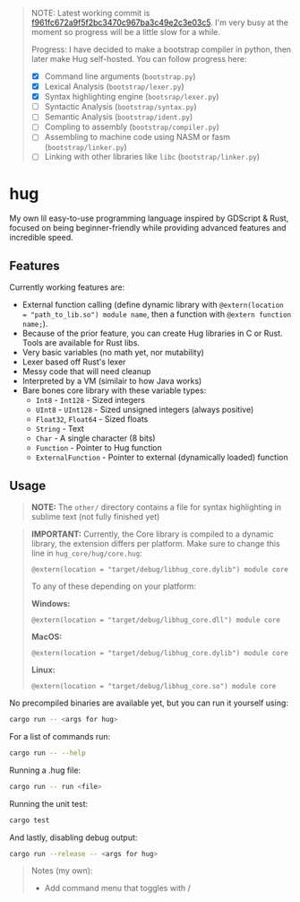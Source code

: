 > NOTE: Latest working commit is [f961fc672a9f5f2bc3470c967ba3c49e2c3e03c5](https://github.com/Hugo4IT/Hug/tree/f961fc672a9f5f2bc3470c967ba3c49e2c3e03c5). I'm very busy at the moment so progress will be a little slow for a while.
> 
> Progress: I have decided to make a bootstrap compiler in python, then later make Hug self-hosted. You can follow progress here:
> 
> - [X] Command line arguments (`bootstrap.py`)
> - [X] Lexical Analysis (`bootstrap/lexer.py`)
> - [X] Syntax highlighting engine (`bootsrap/lexer.py`)
> - [ ] Syntactic Analysis (`bootstrap/syntax.py`)
> - [ ] Semantic Analysis (`bootstrap/ident.py`)
> - [ ] Compling to assembly (`bootstrap/compiler.py`)
> - [ ] Assembling to machine code using NASM or fasm (`bootstrap/linker.py`)
> - [ ] Linking with other libraries like `libc` (`bootstrap/linker.py`)

# hug

My own lil easy-to-use programming language inspired by GDScript & Rust, focused on being beginner-friendly while providing advanced features and incredible speed.

## Features

Currently working features are:

- External function calling (define dynamic library with `@extern(location = "path_to_lib.so") module name`, then a function with `@extern function name;`).
- Because of the prior feature, you can create Hug libraries in C or Rust. Tools are available for Rust libs.
- Very basic variables (no math yet, nor mutability)
- Lexer based off Rust's lexer
- Messy code that will need cleanup
- Interpreted by a VM (similair to how Java works)
- Bare bones core library with these variable types:
  - `Int8` - `Int128` - Sized integers
  - `UInt8` - `UInt128` - Sized unsigned integers (always positive)
  - `Float32`, `Float64` - Sized floats
  - `String` - Text
  - `Char` - A single character (8 bits)
  - `Function` - Pointer to Hug function
  - `ExternalFunction` - Pointer to external (dynamically loaded) function

## Usage

> **NOTE:** The `other/` directory contains a file for syntax highlighting in sublime text (not fully finished yet)

> **IMPORTANT:** Currently, the Core library is compiled to a dynamic library, the extension differs per platform. Make sure to change this line in `hug_core/hug/core.hug`:
> 
> ```hug
> @extern(location = "target/debug/libhug_core.dylib") module core
> ```
> 
> To any of these depending on your platform:
> 
> **Windows:**
> 
> ```hug
> @extern(location = "target/debug/libhug_core.dll") module core
> ```
> 
> **MacOS:**
> 
> ```hug
> @extern(location = "target/debug/libhug_core.dylib") module core
> ```
> 
> **Linux:**
> 
> ```hug
> @extern(location = "target/debug/libhug_core.so") module core
> ```

No precompiled binaries are available yet, but you can run it yourself using:

```bash
cargo run -- <args for hug>
```

For a list of commands run:

```bash
cargo run -- --help
```

Running a .hug file:

```bash
cargo run -- run <file>
```

Running the unit test:

```bash
cargo test
```

And lastly, disabling debug output:

```bash
cargo run --release -- <args for hug>
```


> Notes (my own):
> 
> - Add command menu that toggles with /